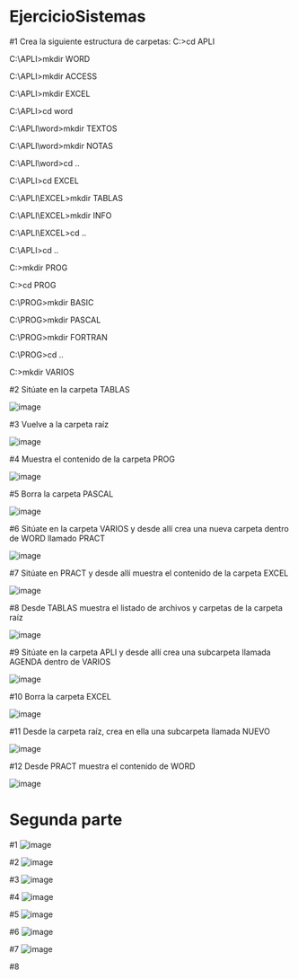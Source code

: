 # EjercicioSistemas

#1 Crea la siguiente estructura de carpetas:
C:\>cd APLI

C:\APLI>mkdir WORD

C:\APLI>mkdir ACCESS

C:\APLI>mkdir EXCEL

C:\APLI>cd word

C:\APLI\word>mkdir TEXTOS

C:\APLI\word>mkdir NOTAS

C:\APLI\word>cd ..

C:\APLI>cd EXCEL

C:\APLI\EXCEL>mkdir TABLAS

C:\APLI\EXCEL>mkdir INFO

C:\APLI\EXCEL>cd ..

C:\APLI>cd ..

C:\>mkdir PROG

C:\>cd PROG

C:\PROG>mkdir BASIC

C:\PROG>mkdir PASCAL

C:\PROG>mkdir FORTRAN

C:\PROG>cd ..

C:\>mkdir VARIOS

#2 Sitúate en la carpeta TABLAS

![image](https://user-images.githubusercontent.com/91744605/159032052-ea4deb64-99f1-442a-b742-d37484b6929b.png)

#3 Vuelve a la carpeta raíz

![image](https://user-images.githubusercontent.com/91744605/159032620-f89dbcdf-d2e3-425a-ac5c-b18aceb398df.png)

#4 Muestra el contenido de la carpeta PROG

![image](https://user-images.githubusercontent.com/91744605/159033297-f640b496-5c88-4254-9f52-f6948b6d1509.png)


#5 Borra la carpeta PASCAL

![image](https://user-images.githubusercontent.com/91744605/159033604-ba1f6213-c843-44ec-a93d-d1969e009a04.png)

#6 Sitúate en la carpeta VARIOS y desde allí crea una nueva carpeta dentro de WORD llamado
PRACT

![image](https://user-images.githubusercontent.com/91744605/159035556-594973dc-c76e-49c3-a551-d30ed62ce56a.png)

#7 Sitúate en PRACT y desde allí muestra el contenido de la carpeta EXCEL

![image](https://user-images.githubusercontent.com/91744605/159036055-e1f55dc6-3f4c-4f8d-8c5c-ea4e725c10be.png)

#8 Desde TABLAS muestra el listado de archivos y carpetas de la carpeta raíz

![image](https://user-images.githubusercontent.com/91744605/159037190-b0a08286-891f-408b-b019-47b641cc451c.png)

#9 Sitúate en la carpeta APLI y desde allí crea una subcarpeta llamada AGENDA dentro de
VARIOS

![image](https://user-images.githubusercontent.com/91744605/159037835-3cd6a78a-d911-41a1-a788-79642b597984.png)

#10 Borra la carpeta EXCEL

![image](https://user-images.githubusercontent.com/91744605/159038361-1b105172-3b2c-4cf8-be20-89146553068c.png)

#11 Desde la carpeta raíz, crea en ella una subcarpeta llamada NUEVO

![image](https://user-images.githubusercontent.com/91744605/159038576-cf81f5f7-f05f-4fcb-98b1-e4c607810aae.png)

#12 Desde PRACT muestra el contenido de WORD

![image](https://user-images.githubusercontent.com/91744605/159039171-866b2eac-03c3-4c2c-8cfc-3651b3d37c2c.png)

# Segunda parte
#1
![image](https://user-images.githubusercontent.com/91744605/159045236-ce5f3f81-ab43-4568-9075-8c18abbc0187.png)

#2
![image](https://user-images.githubusercontent.com/91744605/159045811-34728737-37d1-41a0-9d91-2d0c8c608581.png)

#3
![image](https://user-images.githubusercontent.com/91744605/159046216-1f104a45-3e10-4073-873d-a6201f758b8d.png)

#4
![image](https://user-images.githubusercontent.com/91744605/159047569-4efd0c80-ffe0-4211-9c53-816d2d9d072b.png)

#5
![image](https://user-images.githubusercontent.com/91744605/159048236-08225323-187a-4201-bc71-dbba4ac8505d.png)

#6
![image](https://user-images.githubusercontent.com/91744605/159048601-120c3203-9388-490c-89f7-f16d99f5d6d1.png)

#7
![image](https://user-images.githubusercontent.com/91744605/159050670-b29e0466-3006-4f24-b88f-2802f0b94586.png)

#8


